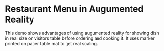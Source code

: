 # Restaurant Menu in Augumented Reality
This demo shows advantages of using augumented reality for showing dish in real size on visitors table before ordering and cooking it.
It uses marker printed on paper table mat to get real scaling.
